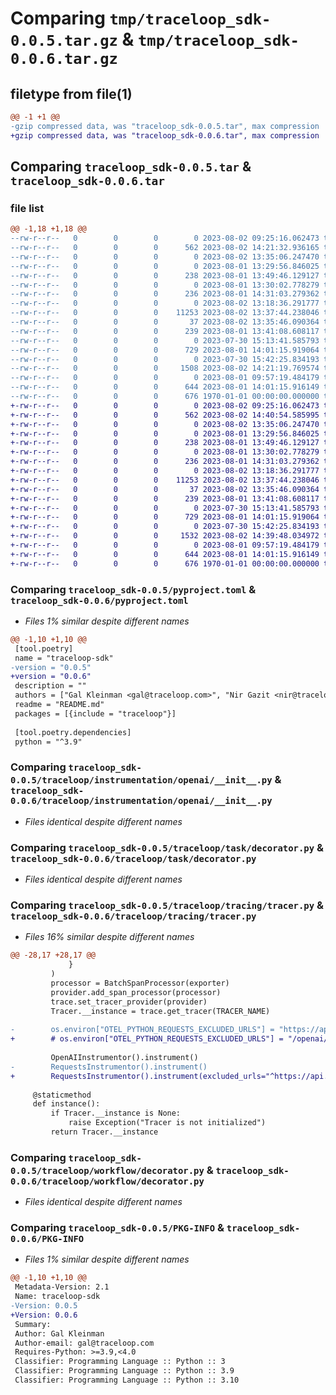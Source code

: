 # Comparing `tmp/traceloop_sdk-0.0.5.tar.gz` & `tmp/traceloop_sdk-0.0.6.tar.gz`

## filetype from file(1)

```diff
@@ -1 +1 @@
-gzip compressed data, was "traceloop_sdk-0.0.5.tar", max compression
+gzip compressed data, was "traceloop_sdk-0.0.6.tar", max compression
```

## Comparing `traceloop_sdk-0.0.5.tar` & `traceloop_sdk-0.0.6.tar`

### file list

```diff
@@ -1,18 +1,18 @@
--rw-r--r--   0        0        0        0 2023-08-02 09:25:16.062473 traceloop_sdk-0.0.5/README.md
--rw-r--r--   0        0        0      562 2023-08-02 14:21:32.936165 traceloop_sdk-0.0.5/pyproject.toml
--rw-r--r--   0        0        0        0 2023-08-02 13:35:06.247470 traceloop_sdk-0.0.5/traceloop/__init__.py
--rw-r--r--   0        0        0        0 2023-08-01 13:29:56.846025 traceloop_sdk-0.0.5/traceloop/agent/__init__.py
--rw-r--r--   0        0        0      238 2023-08-01 13:49:46.129127 traceloop_sdk-0.0.5/traceloop/agent/decorator.py
--rw-r--r--   0        0        0        0 2023-08-01 13:30:02.778279 traceloop_sdk-0.0.5/traceloop/agent/tool/__init__.py
--rw-r--r--   0        0        0      236 2023-08-01 14:31:03.279362 traceloop_sdk-0.0.5/traceloop/agent/tool/decorator.py
--rw-r--r--   0        0        0        0 2023-08-02 13:18:36.291777 traceloop_sdk-0.0.5/traceloop/instrumentation/__init__.py
--rw-r--r--   0        0        0    11253 2023-08-02 13:37:44.238046 traceloop_sdk-0.0.5/traceloop/instrumentation/openai/__init__.py
--rw-r--r--   0        0        0       37 2023-08-02 13:35:46.090364 traceloop_sdk-0.0.5/traceloop/instrumentation/openai/package.py
--rw-r--r--   0        0        0      239 2023-08-01 13:41:08.608117 traceloop_sdk-0.0.5/traceloop/semconv/__init__.py
--rw-r--r--   0        0        0        0 2023-07-30 15:13:41.585793 traceloop_sdk-0.0.5/traceloop/task/__init__.py
--rw-r--r--   0        0        0      729 2023-08-01 14:01:15.919064 traceloop_sdk-0.0.5/traceloop/task/decorator.py
--rw-r--r--   0        0        0        0 2023-07-30 15:42:25.834193 traceloop_sdk-0.0.5/traceloop/tracing/__init__.py
--rw-r--r--   0        0        0     1508 2023-08-02 14:21:19.769574 traceloop_sdk-0.0.5/traceloop/tracing/tracer.py
--rw-r--r--   0        0        0        0 2023-08-01 09:57:19.484179 traceloop_sdk-0.0.5/traceloop/workflow/__init__.py
--rw-r--r--   0        0        0      644 2023-08-01 14:01:15.916149 traceloop_sdk-0.0.5/traceloop/workflow/decorator.py
--rw-r--r--   0        0        0      676 1970-01-01 00:00:00.000000 traceloop_sdk-0.0.5/PKG-INFO
+-rw-r--r--   0        0        0        0 2023-08-02 09:25:16.062473 traceloop_sdk-0.0.6/README.md
+-rw-r--r--   0        0        0      562 2023-08-02 14:40:54.585995 traceloop_sdk-0.0.6/pyproject.toml
+-rw-r--r--   0        0        0        0 2023-08-02 13:35:06.247470 traceloop_sdk-0.0.6/traceloop/__init__.py
+-rw-r--r--   0        0        0        0 2023-08-01 13:29:56.846025 traceloop_sdk-0.0.6/traceloop/agent/__init__.py
+-rw-r--r--   0        0        0      238 2023-08-01 13:49:46.129127 traceloop_sdk-0.0.6/traceloop/agent/decorator.py
+-rw-r--r--   0        0        0        0 2023-08-01 13:30:02.778279 traceloop_sdk-0.0.6/traceloop/agent/tool/__init__.py
+-rw-r--r--   0        0        0      236 2023-08-01 14:31:03.279362 traceloop_sdk-0.0.6/traceloop/agent/tool/decorator.py
+-rw-r--r--   0        0        0        0 2023-08-02 13:18:36.291777 traceloop_sdk-0.0.6/traceloop/instrumentation/__init__.py
+-rw-r--r--   0        0        0    11253 2023-08-02 13:37:44.238046 traceloop_sdk-0.0.6/traceloop/instrumentation/openai/__init__.py
+-rw-r--r--   0        0        0       37 2023-08-02 13:35:46.090364 traceloop_sdk-0.0.6/traceloop/instrumentation/openai/package.py
+-rw-r--r--   0        0        0      239 2023-08-01 13:41:08.608117 traceloop_sdk-0.0.6/traceloop/semconv/__init__.py
+-rw-r--r--   0        0        0        0 2023-07-30 15:13:41.585793 traceloop_sdk-0.0.6/traceloop/task/__init__.py
+-rw-r--r--   0        0        0      729 2023-08-01 14:01:15.919064 traceloop_sdk-0.0.6/traceloop/task/decorator.py
+-rw-r--r--   0        0        0        0 2023-07-30 15:42:25.834193 traceloop_sdk-0.0.6/traceloop/tracing/__init__.py
+-rw-r--r--   0        0        0     1532 2023-08-02 14:39:48.034972 traceloop_sdk-0.0.6/traceloop/tracing/tracer.py
+-rw-r--r--   0        0        0        0 2023-08-01 09:57:19.484179 traceloop_sdk-0.0.6/traceloop/workflow/__init__.py
+-rw-r--r--   0        0        0      644 2023-08-01 14:01:15.916149 traceloop_sdk-0.0.6/traceloop/workflow/decorator.py
+-rw-r--r--   0        0        0      676 1970-01-01 00:00:00.000000 traceloop_sdk-0.0.6/PKG-INFO
```

### Comparing `traceloop_sdk-0.0.5/pyproject.toml` & `traceloop_sdk-0.0.6/pyproject.toml`

 * *Files 1% similar despite different names*

```diff
@@ -1,10 +1,10 @@
 [tool.poetry]
 name = "traceloop-sdk"
-version = "0.0.5"
+version = "0.0.6"
 description = ""
 authors = ["Gal Kleinman <gal@traceloop.com>", "Nir Gazit <nir@traceloop.com>", "Tomer Friedman <tomer@traceloop.com>"]
 readme = "README.md"
 packages = [{include = "traceloop"}]
 
 [tool.poetry.dependencies]
 python = "^3.9"
```

### Comparing `traceloop_sdk-0.0.5/traceloop/instrumentation/openai/__init__.py` & `traceloop_sdk-0.0.6/traceloop/instrumentation/openai/__init__.py`

 * *Files identical despite different names*

### Comparing `traceloop_sdk-0.0.5/traceloop/task/decorator.py` & `traceloop_sdk-0.0.6/traceloop/task/decorator.py`

 * *Files identical despite different names*

### Comparing `traceloop_sdk-0.0.5/traceloop/tracing/tracer.py` & `traceloop_sdk-0.0.6/traceloop/tracing/tracer.py`

 * *Files 16% similar despite different names*

```diff
@@ -28,17 +28,17 @@
             }
         )
         processor = BatchSpanProcessor(exporter)
         provider.add_span_processor(processor)
         trace.set_tracer_provider(provider)
         Tracer.__instance = trace.get_tracer(TRACER_NAME)
 
-        os.environ["OTEL_PYTHON_REQUESTS_EXCLUDED_URLS"] = "https://api.openai.com/.*"
+        # os.environ["OTEL_PYTHON_REQUESTS_EXCLUDED_URLS"] = "/openai/"
 
         OpenAIInstrumentor().instrument()
-        RequestsInstrumentor().instrument()
+        RequestsInstrumentor().instrument(excluded_urls="^https://api.openai.com")
 
     @staticmethod
     def instance():
         if Tracer.__instance is None:
             raise Exception("Tracer is not initialized")
         return Tracer.__instance
```

### Comparing `traceloop_sdk-0.0.5/traceloop/workflow/decorator.py` & `traceloop_sdk-0.0.6/traceloop/workflow/decorator.py`

 * *Files identical despite different names*

### Comparing `traceloop_sdk-0.0.5/PKG-INFO` & `traceloop_sdk-0.0.6/PKG-INFO`

 * *Files 1% similar despite different names*

```diff
@@ -1,10 +1,10 @@
 Metadata-Version: 2.1
 Name: traceloop-sdk
-Version: 0.0.5
+Version: 0.0.6
 Summary: 
 Author: Gal Kleinman
 Author-email: gal@traceloop.com
 Requires-Python: >=3.9,<4.0
 Classifier: Programming Language :: Python :: 3
 Classifier: Programming Language :: Python :: 3.9
 Classifier: Programming Language :: Python :: 3.10
```

